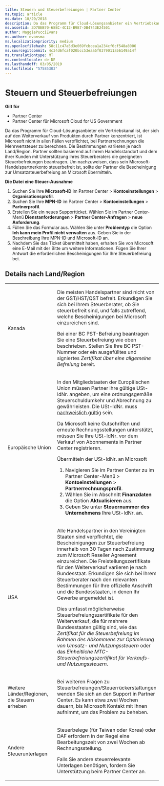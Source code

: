 ```yaml
---
title: Steuern und Steuerbefreiungen | Partner Center
ms.topic: article
ms.date: 10/29/2018
description: Da das Programm für Cloud-Lösungsanbieter ein Vertriebskanal ist, der sich auf den Weiterverkauf von Produkten durch Partner konzentriert, ist Microsoft nicht in allen Fällen verpflichtet, bei Partnerrechnungen die Mehrwertsteuer zu berechnen.
ms.assetid: 3D78EB70-68BC-4C12-B9B7-DB4743E24501
author: MaggiePucciEvans
ms.author: evansma
ms.localizationpriority: medium
ms.openlocfilehash: 58c11c47a5d3e069fcbcea1a234cf6cf548a8006
ms.sourcegitcommit: 4c34d6fcaf020bcc53eaa5f0379011a56149a14f
ms.translationtype: MT
ms.contentlocale: de-DE
ms.lasthandoff: 03/05/2019
ms.locfileid: "57585303"
---
```

# <a name="tax-and-tax-exemptions"></a>Steuern und Steuerbefreiungen

**Gilt für**

-  Partner Center
-  Partner Center für Microsoft Cloud for US Government


Da das Programm für Cloud-Lösungsanbieter ein Vertriebskanal ist, der sich auf den Weiterverkauf von Produkten durch Partner konzentriert, ist Microsoft nicht in allen Fällen verpflichtet, bei Partnerrechnungen die Mehrwertsteuer zu berechnen. Die Bestimmungen variieren je nach Land/Region. Partner sollten basierend auf ihrem Handelsstandort und dem ihrer Kunden mit Unterstützung ihres Steuerberaters die geeigneten Steuerbefreiungen beantragen. Um nachzuweisen, dass sein Microsoft-Handelspartnerkonto steuerbefreit ist, sollte der Partner die Bescheinigung zur Umsatzsteuerbefreiung an Microsoft übermitteln.

**Die Datei eine Steuer-Ausnahme**

1.  Suchen Sie Ihre **Microsoft-ID** im Partner Center &gt; **Kontoeinstellungen** &gt; **Organisationsprofil**.
2.  Suchen Sie Ihre **MPN-ID** im Partner Center &gt; **Kontoeinstellungen** &gt; **Partnerprofil**.
3.  Erstellen Sie ein neues Supportticket. Wählen Sie im Partner Center-Menü **Dienstanforderungen** &gt; **Partner Center-Anfragen** &gt; **neue Anforderung**.
4.  Füllen Sie das Formular aus. Wählen Sie unter **Problemtyp** die Option **Ich kann mein Profil nicht verwalten** aus. Geben Sie in der Beschreibung Ihre MPN-ID und Microsoft-ID an.
5.  Nachdem Sie das Ticket übermittelt haben, erhalten Sie von Microsoft eine E-Mail mit der Bitte um weitere Informationen. Fügen Sie Ihrer Antwort die erforderlichen Bescheinigungen für Ihre Steuerbefreiung bei.

## <a name="details-by-countryregion"></a>Details nach Land/Region


<table>
<colgroup>
<col width="50%" />
<col width="50%" />
</colgroup>
<tbody>
<tr class="odd">
<td>Kanada</td>
<td><p>Die meisten Handelspartner sind nicht von der GST/HST/QST befreit. Erkundigen Sie sich bei Ihrem Steuerberater, ob Sie steuerbefreit sind, und falls zutreffend, welche Bescheinigungen bei Microsoft einzureichen sind.</p>
<p>Bei einer BC PST-Befreiung beantragen Sie eine Steuerbefreiung wie oben beschrieben. Stellen Sie Ihre BC PST-Nummer oder ein ausgefülltes und signiertes <em>Zertifikat über eine allgemeine Befreiung</em> bereit.</p></td>
</tr>
<tr class="even">
<td>Europäische Union</td>
<td><p>In den Mitgliedstaaten der Europäischen Union müssen Partner ihre gültige USt-IdNr. angeben, um eine ordnungsgemäße Steuerschuldumkehr und Abrechnung zu gewährleisten. Die USt-IdNr. muss <a href="https://go.microsoft.com/fwlink/p/?LinkId=808160" data-raw-source="[accepted as valid](https://go.microsoft.com/fwlink/p/?LinkId=808160)">nachweislich gültig</a> sein.</p>
<p>Da Microsoft keine Gutschriften und erneute Rechnungsstellungen unterstützt, müssen Sie Ihre USt-IdNr. vor dem Verkauf von Abonnements in Partner Center registrieren.</p>
<p>Übermitteln der USt-IdNr. an Microsoft</strong></p>
<ol>
<li>Navigieren Sie im Partner Center zu im Partner Center-Menü &gt; <strong>Kontoeinstellungen</strong> &gt; <strong>Partnerrechnungsprofil</strong>.</li>
<li>Wählen Sie im Abschnitt <strong>Finanzdaten</strong> die Option <strong>Aktualisieren</strong> aus.</li>
<li>Geben Sie unter <strong>Steuernummer des Unternehmens</strong> Ihre  USt-IdNr. an.</li>
</ol></td>
</tr>
<tr class="odd">
<td>USA</td>
<td><p>Alle Handelspartner in den Vereinigten Staaten sind verpflichtet, die Bescheinigungen zur Steuerbefreiung innerhalb von 30 Tagen nach Zustimmung zum Microsoft Reseller Agreement einzureichen. Die Freistellungszertifikate für den Weiterverkauf variieren je nach Bundesstaat. Erkundigen Sie sich bei Ihrem Steuerberater nach den relevanten Bestimmungen für Ihre offizielle Anschrift und die Bundesstaaten, in denen Ihr Gewerbe angemeldet ist.</p>
<p>Dies umfasst möglicherweise Steuerbefreiungszertifikate für den Weiterverkauf, die für mehrere Bundesstaaten gültig sind, wie das <em>Zertifikat für die Steuerbefreiung im Rahmen des Abkommens zur Optimierung von Umsatz- und Nutzungssteuern</em> oder das <em>Einheitliche MTC-Steuerbefreiungszertifikat für Verkaufs- und Nutzungssteuern</em>.</p></td>
</tr>
<tr class="even">
<td>Weitere Länder/Regionen, die Steuern erheben</td>
<td><p>Bei weiteren Fragen zu Steuerbefreiungen/Steuerrückerstattungen wenden Sie sich an den Support in Partner Center. Es kann etwa zwei Wochen dauern, bis Microsoft Kontakt mit Ihnen aufnimmt, um das Problem zu beheben.</p></td>
</tr>
<tr class="odd">
<td>Andere Steuerunterlagen</td>
<td><p>Steuerbelege (für Taiwan oder Korea) oder DAF erfordern in der Regel eine Bearbeitungszeit von zwei Wochen ab Rechnungsstellung.</p>
<p>Falls Sie andere steuerrelevante Unterlagen benötigen, fordern Sie Unterstützung beim Partner Center an.</p></td>
</tr>
</tbody>
</table>

 

 

 



